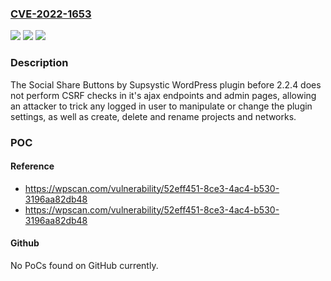 ### [CVE-2022-1653](https://cve.mitre.org/cgi-bin/cvename.cgi?name=CVE-2022-1653)
![](https://img.shields.io/static/v1?label=Product&message=Social%20Share%20Buttons%20by%20Supsystic&color=blue)
![](https://img.shields.io/static/v1?label=Version&message=2.2.4%3C%202.2.4%20&color=brighgreen)
![](https://img.shields.io/static/v1?label=Vulnerability&message=CWE-352%20Cross-Site%20Request%20Forgery%20(CSRF)&color=brighgreen)

### Description

The Social Share Buttons by Supsystic WordPress plugin before 2.2.4 does not perform CSRF checks in it's ajax endpoints and admin pages, allowing an attacker to trick any logged in user to manipulate or change the plugin settings, as well as create, delete and rename projects and networks.

### POC

#### Reference
- https://wpscan.com/vulnerability/52eff451-8ce3-4ac4-b530-3196aa82db48
- https://wpscan.com/vulnerability/52eff451-8ce3-4ac4-b530-3196aa82db48

#### Github
No PoCs found on GitHub currently.


